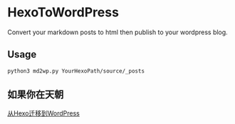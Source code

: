 # HexoToWordPress

Convert your markdown posts to html then publish to your wordpress blog.

## Usage
```
python3 md2wp.py YourHexoPath/source/_posts
```

## 如果你在天朝
[从Hexo迁移到WordPress](https://blog.1kye.com/2020/03/28/%e4%bb%8ehexo%e8%bf%81%e7%a7%bb%e5%88%b0wordpress/)